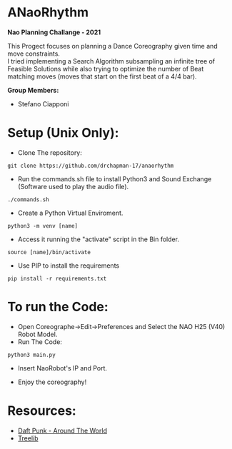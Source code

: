 # ANaoRhythm
**Nao Planning Challange - 2021**

This Progect focuses on planning a Dance Coreography given time and move constraints.<br>
I tried implementing a Search Algorithm subsampling an infinite tree of Feasible Solutions while also trying to optimize the number of Beat matching moves (moves that start on the first beat of a 4/4 bar).

**Group Members:**
- Stefano Ciapponi

# Setup (Unix Only):

- Clone The repository:
```
git clone https://github.com/drchapman-17/anaorhythm
```

- Run the commands.sh file to install Python3 and Sound Exchange (Software used to play the audio file).
```
./commands.sh
```
- Create a Python Virtual Enviroment.
```
python3 -m venv [name]
```
- Access it running the "activate" script in the Bin folder.
```
source [name]/bin/activate
```
- Use PIP to install the requirements
```
pip install -r requirements.txt
```
# To run the Code:
- Open Coreographe->Edit->Preferences and Select the NAO H25 (V40) Robot Model.
- Run The Code:
```
python3 main.py
```
- Insert NaoRobot's IP and Port.

- Enjoy the coreography!

# Resources:

- [Daft Punk - Around The World](https://www.youtube.com/watch?v=dwDns8x3Jb4)
- [Treelib](https://treelib.readthedocs.io/en/latest/)

